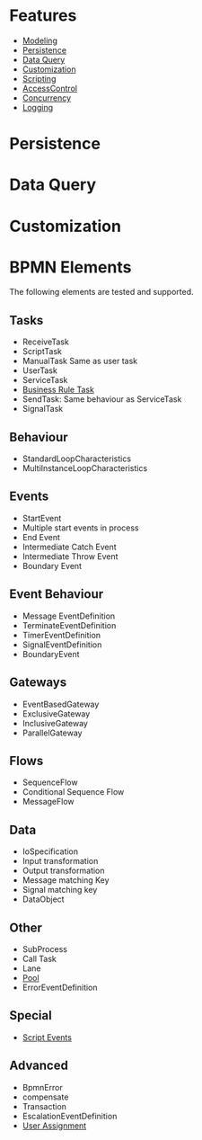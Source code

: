 Features
=========

<!-- tocstop -->
- [Modeling]()
- [Persistence](#Persistence)
- [Data Query](#data-query)
- [Customization](#customization)
- [Scripting](./scripting.md)
- [AccessControl](./userAssignment.md)
- [Concurrency]()
- [Logging]()


# Persistence 

# Data Query

# Customization
# BPMN Elements

The following elements are tested and supported.

## Tasks
- ReceiveTask
- ScriptTask
- ManualTask
  Same as user task
- UserTask
- ServiceTask
- [Business Rule Task](./examples#BusinessRuleTask) 
- SendTask: Same behaviour as ServiceTask
- SignalTask
## Behaviour
- StandardLoopCharacteristics
- MultiInstanceLoopCharacteristics
## Events
- StartEvent
- Multiple start events in process
- End Event 
- Intermediate Catch Event
- Intermediate Throw Event
- Boundary Event
## Event Behaviour
- Message EventDefinition
- TerminateEventDefinition
- TimerEventDefinition
- SignalEventDefinition
- BoundaryEvent
## Gateways
- EventBasedGateway
- ExclusiveGateway
- InclusiveGateway
- ParallelGateway
## Flows
- SequenceFlow
- Conditional Sequence Flow
- MessageFlow
## Data
- IoSpecification
- Input transformation
- Output transformation
- Message matching Key
- Signal matching key
- DataObject
## Other
- SubProcess
- Call Task
- Lane
- [Pool](userAssignment#Pool-as-a-role)
- ErrorEventDefinition
## Special
- [Script Events](./examples#ScriptExtensions) 

## Advanced 
- BpmnError
- compensate
- Transaction
- EscalationEventDefinition
- [User Assignment](userAssignment.md)

		


